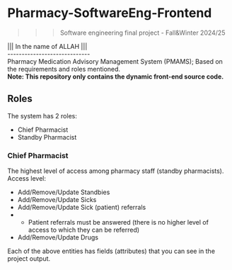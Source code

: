 ﻿# Pharmacy-SoftwareEng-Frontend
>>> Software engineering final project - Fall&Winter 2024/25

||| In the name of ALLAH ||| <br />
----------------------------- <br />
Pharmacy Medication Advisory Management System (PMAMS); Based on the requirements and roles mentioned.<br />
**Note: This repository only contains the dynamic front-end source code.**

## Roles 

The system has 2 roles:
- Chief Pharmacist
- Standby Pharmacist

### Chief Pharmacist

The highest level of access among pharmacy staff (standby pharmacists).
Access level:
- Add/Remove/Update Standbies
- Add/Remove/Update Sicks
- Add/Remove/Update Sick (patient) referrals
- - Patient referrals must be answered (there is no higher level of access to which they can be referred)
- Add/Remove/Update Drugs

Each of the above entities has fields (attributes) that you can see in the project output.
